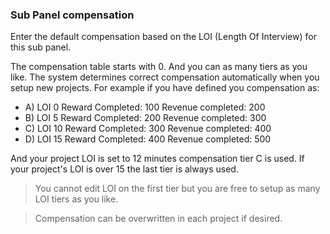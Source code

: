 ### Sub Panel compensation

Enter the default compensation based on the LOI (Length Of Interview) for this sub panel.

The compensation table starts with 0. And you can as many tiers as you like. The system determines correct compensation automatically when you setup new projects. For example if you have defined you compensation as:

- A) LOI 0 Reward Completed: 100 Revenue completed: 200 
- B) LOI 5 Reward Completed: 200 Revenue completed: 300 
- C) LOI 10 Reward Completed: 300 Revenue completed: 400 
- D) LOI 15 Reward Completed: 400 Revenue completed: 500 

And your project LOI is set to 12 minutes compensation tier C is used. If your project's LOI is over 15 the last tier is always used.

> You cannot edit LOI on the first tier but you are free to setup as many LOI tiers as you like.

> Compensation can be overwritten in each project if desired.
